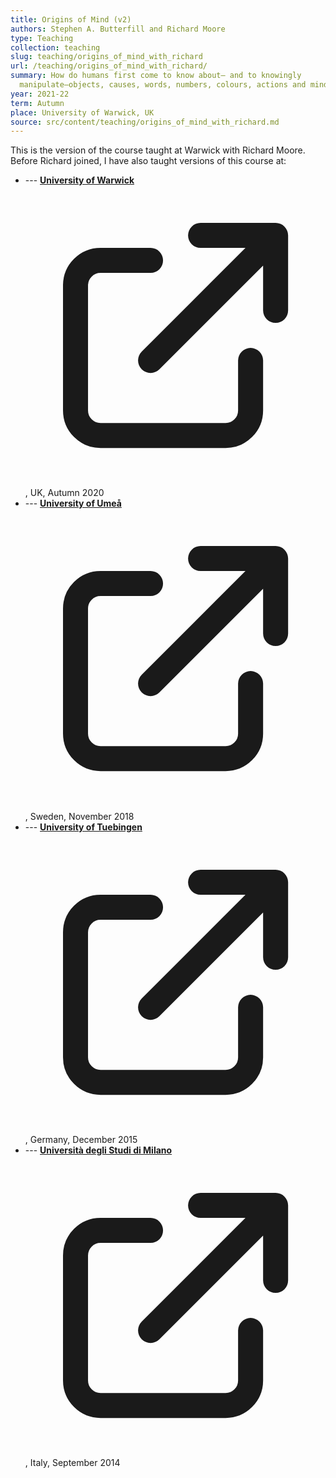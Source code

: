 ```yaml
---
title: Origins of Mind (v2)
authors: Stephen A. Butterfill and Richard Moore
type: Teaching
collection: teaching
slug: teaching/origins_of_mind_with_richard
url: /teaching/origins_of_mind_with_richard/
summary: How do humans first come to know about— and to knowingly
  manipulate—objects, causes, words, numbers, colours, actions and minds?
year: 2021-22
term: Autumn
place: University of Warwick, UK
source: src/content/teaching/origins_of_mind_with_richard.md
---
```


<div class=''>
  <p>
    This is the version of the course taught at Warwick with Richard Moore.
    Before Richard joined, I have also taught versions of this course at:
  </p>
  <ul class="ml-4">
    <li>
      --- <a target="_blank" href="https://origins-of-mind.butterfill.com/" class="text-slate-500 dark:text-slate-400 hover:text-blue-600 dark:hover:text-blue-400 transition-colors" style="font-weight:bold;"
      >University of Warwick
        <svg xmlns="http://www.w3.org/2000/svg" class="inline-block w-4 h-4 ml-1" fill="none" viewBox="0 0 24 24" stroke="currentColor">
          <path stroke-linecap="round" stroke-linejoin="round" stroke-width="2" d="M10 6H6a2 2 0 00-2 2v10a2 2 0 002 2h10a2 2 0 002-2v-4M14 4h6m0 0v6m0-6L10 14" />
        </svg></a>, UK, Autumn 2020
    </li>
    <li>
      --- <a target="_blank" href="https://origins-of-mind-umea.butterfill.com/" class="text-slate-500 dark:text-slate-400 hover:text-blue-600 dark:hover:text-blue-400 transition-colors" style="font-weight:bold;"
      >University of Umeå 
        <svg xmlns="http://www.w3.org/2000/svg" class="inline-block w-4 h-4 ml-1" fill="none" viewBox="0 0 24 24" stroke="currentColor">
          <path stroke-linecap="round" stroke-linejoin="round" stroke-width="2" d="M10 6H6a2 2 0 00-2 2v10a2 2 0 002 2h10a2 2 0 002-2v-4M14 4h6m0 0v6m0-6L10 14" />
        </svg></a>, Sweden, November 2018
    </li>
    <li>
    --- <a target="_blank" href="http://developing-mind-tuebingen.butterfill.com" class="text-slate-500 dark:text-slate-400 hover:text-blue-600 dark:hover:text-blue-400 transition-colors" style="font-weight:bold;">University of Tuebingen  
        <svg xmlns="http://www.w3.org/2000/svg" class="inline-block w-4 h-4 ml-1" fill="none" viewBox="0 0 24 24" stroke="currentColor">
          <path stroke-linecap="round" stroke-linejoin="round" stroke-width="2" d="M10 6H6a2 2 0 00-2 2v10a2 2 0 002 2h10a2 2 0 002-2v-4M14 4h6m0 0v6m0-6L10 14" />
        </svg></a>, Germany, December 2015
    </li>
    <li>
      --- <a target="_blank" href="http://origins-of-mind-milan.butterfill.com" class="text-slate-500 dark:text-slate-400 hover:text-blue-600 dark:hover:text-blue-400 transition-colors" style="font-weight:bold;"
      >Università degli Studi di Milano 
        <svg xmlns="http://www.w3.org/2000/svg" class="inline-block w-4 h-4 ml-1" fill="none" viewBox="0 0 24 24" stroke="currentColor">
          <path stroke-linecap="round" stroke-linejoin="round" stroke-width="2" d="M10 6H6a2 2 0 00-2 2v10a2 2 0 002 2h10a2 2 0 002-2v-4M14 4h6m0 0v6m0-6L10 14" />
        </svg></a>, Italy, September 2014
    </li>
    
  </ul>

</div>
